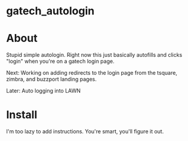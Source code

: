 gatech_autologin
================

About
=====

Stupid simple autologin. Right now this just basically autofills and clicks "login" when you're on a gatech login page.

Next: Working on adding redirects to the login page from the tsquare, zimbra, and buzzport landing pages.

Later: Auto logging into LAWN

Install
=======

I'm too lazy to add instructions. You're smart, you'll figure it out.